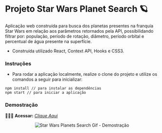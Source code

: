 # Projeto Star Wars Planet Search 🪐

Aplicação web construída para busca dos planetas presentes na franquia Star Wars em relação aos parâmetros retornados pela API, possibilidando filtrar por: população, período de rotação, diâmetro, período orbital e percentual de água presente na superfície.

* Construída utilizado React, Context API, Hooks e CSS3.

### Instruções

- Para rodar a aplicação localmente, realize o clone do projeto e utilize os comandos a seguir para inicializar:

```
npm install // para instalar as dependências
npm start // para iniciar a aplicação
```

### Demostração

👨🏻‍💻 **Acessar:** _[Clique Aqui](https://starwars-planets-search-alpha.vercel.app)_

<p align="center">
  <img src="https://github.com/guilherme-ac-fernandes/starwars-planets-search/blob/main/starwars-planets-search.gif" alt="Star Wars Planets Search Gif - Demostração"/>
</p>
